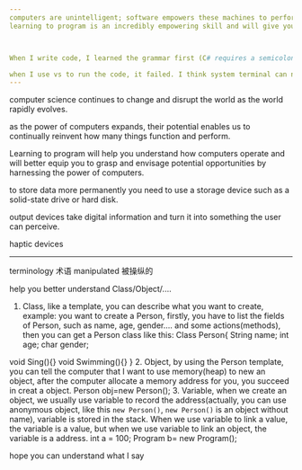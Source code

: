 ```yaml
---
computers are unintelligent; software empowers these machines to perform great tasks.
learning to program is an incredibly empowering skill and will give you the understanding you need to get computers to do whatever you want



When I write code, I learned the grammar first (C# requires a semicolon at the end). This task is mainly about how to prepare the environment. In order to do this job, I have to learn some concepts about the system environment.

when I use vs to run the code, it failed. I think system terminal can not run the code. So how to combine msys2 wit vs?
---
```

computer science continues to change and disrupt the world as the world rapidly evolves.

as the power of computers expands, their potential enables us to continually reinvent how many things function and perform.

Learning to program will help you understand how computers operate and will better equip you to grasp and envisage 
potential opportunities by harnessing the power of computers.

to store data more permanently you need to use a storage device such as a solid-state drive or hard disk.

output devices take digital information and turn it into something the user can perceive.

haptic devices

---

terminology 术语
manipulated 被操纵的

help you better understand Class/Object/....
1. Class, like a template, you can describe what you want to create, example:  you want to create a Person, firstly, you have to list the fields of Person, such as name, age, gender.... and some actions(methods), then you can get a Person class like this:
Class Person{
String name;
int age;
char gender;

void Sing(){}
void Swimming(){}
}
2. Object, by using the Person template, you can tell the computer that I want to use memory(heap) to new an object, after the computer allocate a memory address for you, you succeed in creat a object.
Person obj=new Person();
3. Variable, when we create an object, we usually use variable to record the address(actually, you can use anonymous object, like this `new Person()`, `new Person()` is an object without name), variable is stored in the stack. When we use variable to link a value, the variable is a value, but when we use variable to link an object, the variable is a address.
   int a = 100;
   Program b= new Program();

hope you can understand what I say





